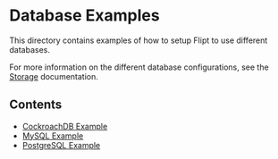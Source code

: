 # Database Examples

This directory contains examples of how to setup Flipt to use different databases.

For more information on the different database configurations, see the [Storage](https://www.flipt.io/docs/configuration/storage) documentation.

## Contents

* [CockroachDB Example](cockroachdb/README.md)
* [MySQL Example](mysql/README.md)
* [PostgreSQL Example](postgres/README.md)

